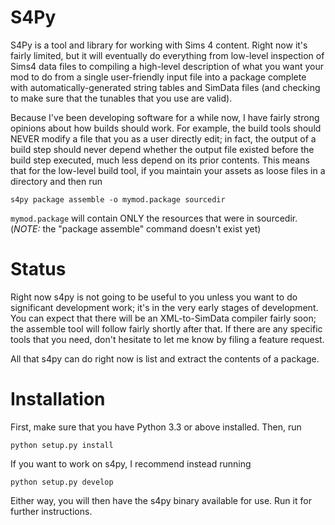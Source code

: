 S4Py
====

S4Py is a tool and library for working with Sims 4 content. Right now
it's fairly limited, but it will eventually do everything from
low-level inspection of Sims4 data files to compiling a high-level
description of what you want your mod to do from a single
user-friendly input file into a package complete with
automatically-generated string tables and SimData files (and checking
to make sure that the tunables that you use are valid).

Because I've been developing software for a while now, I have fairly
strong opinions about how builds should work. For example, the build
tools should NEVER modify a file that you as a user directly edit; in
fact, the output of a build step should never depend whether the
output file existed before the build step executed, much less depend
on its prior contents. This means that for the low-level build tool,
if you maintain your assets as loose files in a directory and then run

    s4py package assemble -o mymod.package sourcedir

`mymod.package` will contain ONLY the resources that were in
sourcedir. (*NOTE:* the "package assemble" command doesn't exist yet)

Status
======

Right now s4py is not going to be useful to you unless you want to do
significant development work; it's in the very early stages of
development. You can expect that there will be an XML-to-SimData
compiler fairly soon; the assemble tool will follow fairly shortly
after that.  If there are any specific tools that you need, don't
hesitate to let me know by filing a feature request.

All that s4py can do right now is list and extract the contents of a
package.

Installation
============

First, make sure that you have Python 3.3 or above installed. Then, run

    python setup.py install

If you want to work on s4py, I recommend instead running

    python setup.py develop

Either way, you will then have the s4py binary available for use. Run
it for further instructions.

